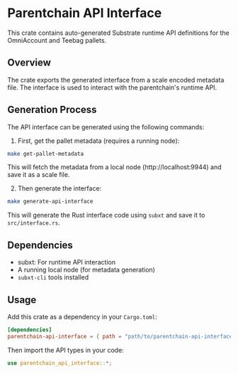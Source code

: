 # Parentchain API Interface

This crate contains auto-generated Substrate runtime API definitions for the OmniAccount and Teebag pallets.

## Overview

The crate exports the generated interface from a scale encoded metadata file. The interface is used to interact with the parentchain's runtime API.

## Generation Process

The API interface can be generated using the following commands:

1. First, get the pallet metadata (requires a running node):
```bash
make get-pallet-metadata
```
This will fetch the metadata from a local node (http://localhost:9944) and save it as a scale file.

2. Then generate the interface:
```bash
make generate-api-interface
```
This will generate the Rust interface code using `subxt` and save it to `src/interface.rs`.

## Dependencies

- subxt: For runtime API interaction
- A running local node (for metadata generation)
- `subxt-cli` tools installed

## Usage

Add this crate as a dependency in your `Cargo.toml`:

```toml
[dependencies]
parentchain-api-interface = { path = "path/to/parentchain-api-interface" }
```

Then import the API types in your code:
```rust
use parentchain_api_interface::*;
```
